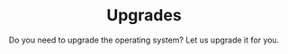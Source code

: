 ---
sort_key: 36
category_sort_key: 1
layout: "sku"
id: upgrades-upgrade
title: "Upgrades"
heading: "Upgrades"
subtitle: "Do you need to upgrade the operating system? Let us upgrade it for you."
category: "On-Demand Support"
category_description: "Technical support at on-demand rates."
features:
 - feature: "As part of this service, we’ll" - feature: "Assess you current device and ensure it is suitable for the requested upgrade. If not, you will not be charged for the service" - feature: "Install the requested upgrades and any necessary dependencies" - feature: "Perform optimisations, if required"
price: "99"
unit: "upgrade"
australia_only: "Yes"
---